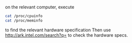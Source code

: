 
on the relevant computer, execute
```bash
cat /proc/cpuinfo
cat /proc/meminfo
```
to find the relevant hardware specification
Then use http://ark.intel.com/search?q= to check the hardware specs.
